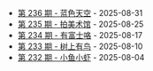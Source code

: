* [第 236 期 - 蓝色天空](https://weekly.tw93.fun/posts/236-蓝色天空) - 2025-08-31
* [第 235 期 - 拍美术馆](https://weekly.tw93.fun/posts/235-拍美术馆) - 2025-08-25
* [第 234 期 - 有富士咯](https://weekly.tw93.fun/posts/234-有富士咯) - 2025-08-17
* [第 233 期 - 树上有鸟](https://weekly.tw93.fun/posts/233-树上有鸟) - 2025-08-10
* [第 232 期 - 小鱼小虾](https://weekly.tw93.fun/posts/232-小鱼小虾) - 2025-08-04
